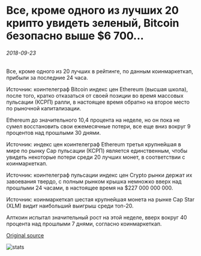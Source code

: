 # Все, кроме одного из лучших 20 крипто увидеть зеленый, Bitcoin безопасно выше $6 700...

###### 2018-09-23

Все, кроме одного из 20 лучших в рейтинге, по данным коинмаркеткап, прибыли за последние 24 часа.

Источник: коинтелеграф Bitcoin индекс цен Ethereum (высшая школа), после того, кратко отказаться от своей позиции во время массовых пульсации (КСРП) ралли, в настоящее время обратно на второе место по рыночной капитализации.

Ethereum до значительного 10,4 процента на неделе, но он пока не сумел восстановить свои ежемесячные потери, все еще вниз вокруг 9 процентов над прошлыми 30 днями.

Источник: индекс цен коинтелеграф Ethereum третья крупнейшая в мире по рынку Cap пульсации (КСРП) является единственным, чтобы увидеть некоторые потери среди 20 лучших монет, в соответствии с коинмаркеткап.

Источник: коинтелеграф пульсации индекс цен Crypto рынки держат их завоевания твердо, с полным рынком крышка немножко вверх над прошлыми 24 часами, в настоящее время на $227 000 000 000.

Источник: коинмаркеткап шестая крупнейшая монета на рынке Cap Star (XLM) видит наибольший выигрыш среди топ-20.

Алткоин испытал значительный рост на этой неделе, вверх вокруг 40 процента над прошлыми 7 днями, согласно коинмаркеткап.

[Original source](https://cointelegraph.com/news/all-but-one-of-top-20-cryptos-see-green-bitcoin-safely-above-6-700)

![stats](https://c.statcounter.com/11760860/0/a89fa40b/1/ "stats")
